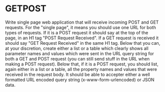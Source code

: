 # GETPOST
Write single page web application that will receive incoming POST and GET requests. For the "single page", it means you should use one URL for both types of requests.  If it is a POST request it should say at the top of the page, in an H1 tag "POST Request Received". If a GET request is received it should say "GET Request Received" in the same H1 tag.  Below that you can, at your discretion, create either a list or a table which clearly shows all parameter names and values which were sent in the URL query string for both a GET and POST request (you can still send stuff in the URL when making a POST request).  Below that, if it is a POST request, you should list, again either in a list or a table, all the property names and values that were received in the request body. It should be able to accepter either a well formatted URL encoded query string (x-www-form-urlencoded) or JSON data.
